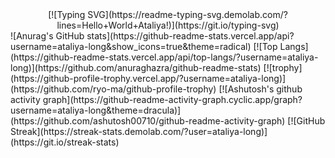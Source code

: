 <center>[![Typing SVG](https://readme-typing-svg.demolab.com/?lines=Hello+World+Ataliya!)](https://git.io/typing-svg)</center>
![Anurag's GitHub stats](https://github-readme-stats.vercel.app/api?username=ataliya-long&show_icons=true&theme=radical)
[![Top Langs](https://github-readme-stats.vercel.app/api/top-langs/?username=ataliya-long)](https://github.com/anuraghazra/github-readme-stats)
[![trophy](https://github-profile-trophy.vercel.app/?username=ataliya-long)](https://github.com/ryo-ma/github-profile-trophy)
[![Ashutosh's github activity graph](https://github-readme-activity-graph.cyclic.app/graph?username=ataliya-long&theme=dracula)](https://github.com/ashutosh00710/github-readme-activity-graph)
[![GitHub Streak](https://streak-stats.demolab.com/?user=ataliya-long)](https://git.io/streak-stats)
